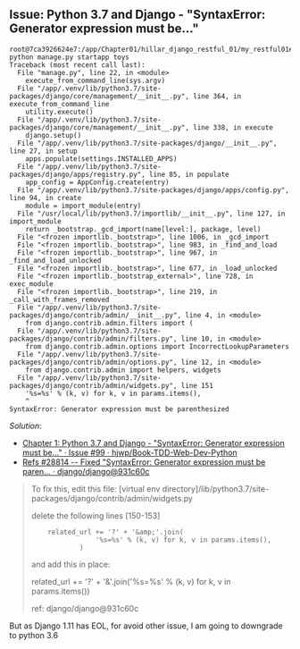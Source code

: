 ## Issue: Python 3.7 and Django - "SyntaxError: Generator expression must be..."

```
root@7ca3926624e7:/app/Chapter01/hillar_django_restful_01/my_restful01# python manage.py startapp toys
Traceback (most recent call last):
  File "manage.py", line 22, in <module>
    execute_from_command_line(sys.argv)
  File "/app/.venv/lib/python3.7/site-packages/django/core/management/__init__.py", line 364, in execute_from_command_line
    utility.execute()
  File "/app/.venv/lib/python3.7/site-packages/django/core/management/__init__.py", line 338, in execute
    django.setup()
  File "/app/.venv/lib/python3.7/site-packages/django/__init__.py", line 27, in setup
    apps.populate(settings.INSTALLED_APPS)
  File "/app/.venv/lib/python3.7/site-packages/django/apps/registry.py", line 85, in populate
    app_config = AppConfig.create(entry)
  File "/app/.venv/lib/python3.7/site-packages/django/apps/config.py", line 94, in create
    module = import_module(entry)
  File "/usr/local/lib/python3.7/importlib/__init__.py", line 127, in import_module
    return _bootstrap._gcd_import(name[level:], package, level)
  File "<frozen importlib._bootstrap>", line 1006, in _gcd_import
  File "<frozen importlib._bootstrap>", line 983, in _find_and_load
  File "<frozen importlib._bootstrap>", line 967, in _find_and_load_unlocked
  File "<frozen importlib._bootstrap>", line 677, in _load_unlocked
  File "<frozen importlib._bootstrap_external>", line 728, in exec_module
  File "<frozen importlib._bootstrap>", line 219, in _call_with_frames_removed
  File "/app/.venv/lib/python3.7/site-packages/django/contrib/admin/__init__.py", line 4, in <module>
    from django.contrib.admin.filters import (
  File "/app/.venv/lib/python3.7/site-packages/django/contrib/admin/filters.py", line 10, in <module>
    from django.contrib.admin.options import IncorrectLookupParameters
  File "/app/.venv/lib/python3.7/site-packages/django/contrib/admin/options.py", line 12, in <module>
    from django.contrib.admin import helpers, widgets
  File "/app/.venv/lib/python3.7/site-packages/django/contrib/admin/widgets.py", line 151
    '%s=%s' % (k, v) for k, v in params.items(),
    ^
SyntaxError: Generator expression must be parenthesized
```

*Solution*:

* [Chapter 1: Python 3.7 and Django - "SyntaxError: Generator expression must be..." · Issue #99 · hjwp/Book-TDD-Web-Dev-Python](https://github.com/hjwp/Book-TDD-Web-Dev-Python/issues/99)
* [Refs #28814 -- Fixed "SyntaxError: Generator expression must be paren… · django/django@931c60c](https://github.com/django/django/commit/931c60c5216bd71bc11f489e00e063331cf21f40)
> To fix this, edit this file: [virtual env directory]/lib/python3.7/site-packages/django/contrib/admin/widgets.py
> 
> delete the following lines [150-153]
> 
>         related_url += '?' + '&amp;'.join(
>                     '%s=%s' % (k, v) for k, v in params.items(),
>                 )
> and add this in place:
> 
> related_url += '?' + '&amp;'.join('%s=%s' % (k, v) for k, v in params.items())
> 
> ref: django/django@931c60c

But as Django 1.11 has EOL, for avoid other issue, I am going to downgrade to python 3.6
